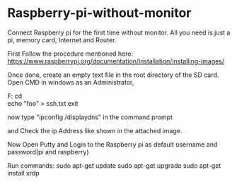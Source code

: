 # Raspberry-pi-without-monitor
Connect Raspberry pi for the first time without monitor. All you need is just a pi, memory card, Internet and Router.

First Follow the procedure mentioned here: https://www.raspberrypi.org/documentation/installation/installing-images/

Once done, create an empty text file in the root directory of the SD card. Open CMD in windows as an Administrator,

F:
cd \
echo "foo" > ssh.txt
exit

now type "ipconfig /displaydns" in the command prompt

and Check the ip Address like shown in the attached image.

Now Open Putty and Login to the Raspberry pi as default username and password(pi and raspberry)

Run commands:
sudo apt-get update
sudo apt-get upgrade
sudo apt-get install xrdp
